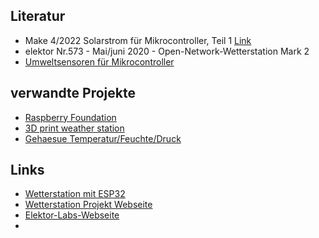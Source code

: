## Literatur
- Make 4/2022 Solarstrom für Mikrocontroller, Teil 1 [Link](www.make-magazin.de/xnry)
- elektor Nr.573 - Mai/juni 2020 - Open-Network-Wetterstation Mark 2 
- [Umweltsensoren für Mikrocontroller](www.make-magazin.de/xgrd)
## verwandte Projekte
- [Raspberry Foundation](https://projects.raspberrypi.org/en/projects/build-your-own-weather-station)
- [3D print weather station](https://hackaday.com/2018/04/05/a-true-3d-printed-weather-station/)
- [Gehaesue Temperatur/Feuchte/Druck](https://www.thingiverse.com/thing:4120452)
## Links
- [Wetterstation mit ESP32](www.elektormagazine.de/magazine/elektor-69/42263/)
- [Wetterstation Projekt Webseite](www.elektormagazine.de/191148-03/)
- [Elektor-Labs-Webseite](www.elektormagazine.com/labs/remake-elektor-weather-station)
- 
